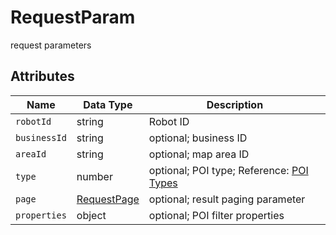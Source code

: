 # RequestParam

request parameters

## Attributes

| Name | Data Type | Description |
| ------------ | ----------------------------------- | ------------------ |
| `robotId` | string | Robot ID |
| `businessId` | string | optional; business ID |
| `areaId` | string | optional; map area ID |
| `type` | number | optional; POI type; Reference: [POI Types](#/Define-PoiType) |
| `page` | [RequestPage](#/Define-RequestPage) | optional; result paging parameter |
| `properties` | object | optional; POI filter properties |
